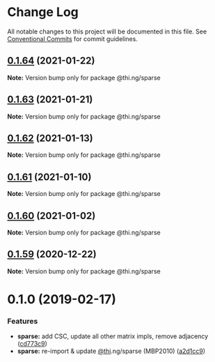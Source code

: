 # Change Log

All notable changes to this project will be documented in this file.
See [Conventional Commits](https://conventionalcommits.org) for commit guidelines.

## [0.1.64](https://github.com/thi-ng/umbrella/compare/@thi.ng/sparse@0.1.63...@thi.ng/sparse@0.1.64) (2021-01-22)

**Note:** Version bump only for package @thi.ng/sparse





## [0.1.63](https://github.com/thi-ng/umbrella/compare/@thi.ng/sparse@0.1.62...@thi.ng/sparse@0.1.63) (2021-01-21)

**Note:** Version bump only for package @thi.ng/sparse





## [0.1.62](https://github.com/thi-ng/umbrella/compare/@thi.ng/sparse@0.1.61...@thi.ng/sparse@0.1.62) (2021-01-13)

**Note:** Version bump only for package @thi.ng/sparse





## [0.1.61](https://github.com/thi-ng/umbrella/compare/@thi.ng/sparse@0.1.60...@thi.ng/sparse@0.1.61) (2021-01-10)

**Note:** Version bump only for package @thi.ng/sparse





## [0.1.60](https://github.com/thi-ng/umbrella/compare/@thi.ng/sparse@0.1.59...@thi.ng/sparse@0.1.60) (2021-01-02)

**Note:** Version bump only for package @thi.ng/sparse





## [0.1.59](https://github.com/thi-ng/umbrella/compare/@thi.ng/sparse@0.1.58...@thi.ng/sparse@0.1.59) (2020-12-22)

**Note:** Version bump only for package @thi.ng/sparse





# 0.1.0 (2019-02-17)

### Features

* **sparse:** add CSC, update all other matrix impls, remove adjacency ([cd773c9](https://github.com/thi-ng/umbrella/commit/cd773c9))
* **sparse:** re-import & update [@thi](https://github.com/thi).ng/sparse (MBP2010) ([a2d1cc9](https://github.com/thi-ng/umbrella/commit/a2d1cc9))
